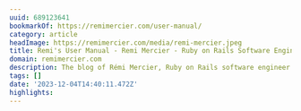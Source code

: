 ```yaml
---
uuid: 689123641
bookmarkOf: https://remimercier.com/user-manual/
category: article
headImage: https://remimercier.com/media/remi-mercier.jpeg
title: Remi's User Manual - Remi Mercier - Ruby on Rails Software Engineer
domain: remimercier.com
description: The blog of Rémi Mercier, Ruby on Rails software engineer.
tags: []
date: '2023-12-04T14:40:11.472Z'
highlights: 
---
```




